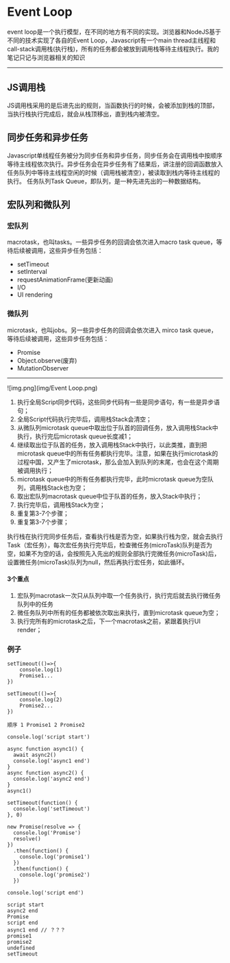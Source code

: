 # Event Loop

event loop是一个执行模型，在不同的地方有不同的实现。浏览器和NodeJS基于不同的技术实现了各自的Event Loop，Javascript有一个main thread主线程和call-stack调用栈(执行栈)，所有的任务都会被放到调用栈等待主线程执行。我的笔记只记与浏览器相关的知识

---

## JS调用栈
JS调用栈采用的是后进先出的规则，当函数执行的时候，会被添加到栈的顶部，当执行栈执行完成后，就会从栈顶移出，直到栈内被清空。


## 同步任务和异步任务
Javascript单线程任务被分为同步任务和异步任务，同步任务会在调用栈中按顺序等待主线程依次执行。异步任务会在异步任务有了结果后，讲注册的回调函数放入任务队列中等待主线程空闲的时候（调用栈被清空），被读取到栈内等待主线程的执行。
任务队列Task Queue，即队列，是一种先进先出的一种数据结构。


## 宏队列和微队列


### 宏队列
macrotask，也叫tasks。一些异步任务的回调会依次进入macro task queue，等待后续被调用，这些异步任务包括：

- setTimeout  
- setInterval  
- requestAnimationFrame(更新动画)  
- I/O  
- UI rendering  

### 微队列
microtask，也叫jobs。另一些异步任务的回调会依次进入 mirco task queue，等待后续被调用，这些异步任务包括：  

- Promise  
- Object.observe(废弃)
- MutationObserver  

---
![img.png](img/Event Loop.png)

1. 执行全局Script同步代码，这些同步代码有一些是同步语句，有一些是异步语句；
2. 全局Script代码执行完毕后，调用栈Stack会清空；
3. 从微队列microtask queue中取出位于队首的回调任务，放入调用栈Stack中执行，执行完后microtask queue长度减1；
4. 继续取出位于队首的任务，放入调用栈Stack中执行，以此类推，直到把microtask queue中的所有任务都执行完毕。注意，如果在执行microtask的过程中国，又产生了microtask，那么会加入到队列的末尾，也会在这个周期被调用执行；
5. microtask queue中的所有任务都执行完毕，此时microtask queue为空队列，调用栈Stack也为空；
6. 取出宏队列macrotask queue中位于队首的任务，放入Stack中执行；
7. 执行完毕后，调用栈Stack为空；
8. 重复第3-7个步骤；
9. 重复第3-7个步骤；

执行栈在执行完同步任务后，查看执行栈是否为空，如果执行栈为空，就会去执行Task（宏任务），每次宏任务执行完毕后，检查微任务(microTask)队列是否为空，如果不为空的话，会按照先入先出的规则全部执行完微任务(microTask)后，设置微任务(microTask)队列为null，然后再执行宏任务，如此循环。

#### 3个重点
1. 宏队列macrotask一次只从队列中取一个任务执行，执行完后就去执行微任务队列中的任务
2. 微任务队列中所有的任务都被依次取出来执行，直到microtask queue为空；
3. 执行完所有的microtask之后，下一个macrotask之前，紧跟着执行UI render；

### 例子
```
setTimeout(()=>{
    console.log(1)
    Promise1...
})

setTimeout(()=>{
    console.log(2)
    Promise2...
})

顺序 1 Promise1 2 Promise2
```



```
console.log('script start')

async function async1() {
  await async2()
  console.log('async1 end')
}
async function async2() {
  console.log('async2 end') 
}
async1()

setTimeout(function() {
  console.log('setTimeout')
}, 0)

new Promise(resolve => {
  console.log('Promise')
  resolve()
})
  .then(function() {
    console.log('promise1')
  })
  .then(function() {
    console.log('promise2')
  })

console.log('script end')

script start
async2 end
Promise
script end
async1 end // ？？？
promise1
promise2
undefined
setTimeout
```


